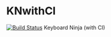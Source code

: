 # KNwithCI
[![Build Status](https://travis-ci.org/makarov-is/KNwithCI.svg?branch=main)](https://travis-ci.org/makarov-is/KNwithCI)
Keyboard Ninja (with CI)


